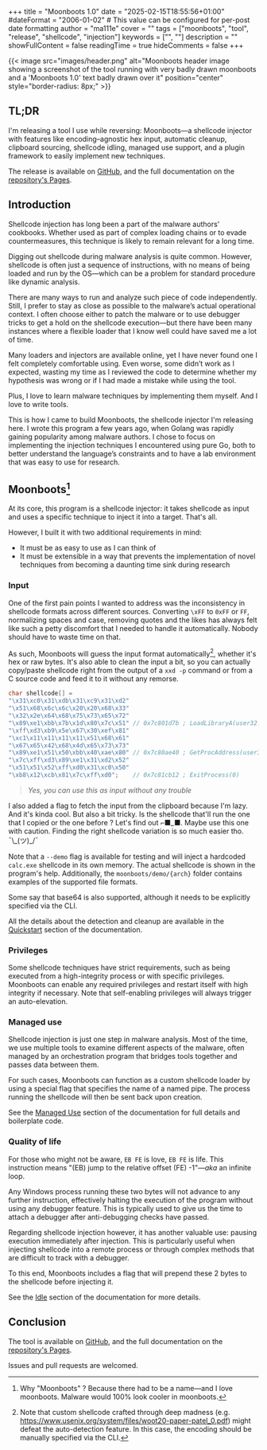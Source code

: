 +++
title = "Moonboots 1.0"
date = "2025-02-15T18:55:56+01:00"
#dateFormat = "2006-01-02" # This value can be configured for per-post date formatting
author = "ma111e"
cover = ""
tags = ["moonboots", "tool", "release", "shellcode", "injection"]
keywords = ["", ""]
description = ""
showFullContent = false
readingTime = true
hideComments = false
+++

{{< image src="images/header.png" alt="Moonboots header image showing a screenshot of the tool running with very badly drawn moonboots and a 'Moonboots 1.0' text badly drawn over it" position="center" style="border-radius: 8px;" >}}

## TL;DR
I'm releasing a tool I use while reversing: Moonboots—a shellcode injector with features like encoding–agnostic hex input, automatic cleanup, clipboard sourcing, shellcode idling, managed use support, and a plugin framework to easily implement new techniques.

The release is available on [GitHub](https://github.com/ma111e/moonboots), and the full documentation on the [repository's Pages](https://ma111e.github.io/moonboots/#/). 

## Introduction

Shellcode injection has long been a part of the malware authors' cookbooks. Whether used as part of complex loading chains or to evade countermeasures, this technique is likely to remain relevant for a long time.

Digging out shellcode during malware analysis is quite common. However, shellcode is often just a sequence of instructions, with no means of being loaded and run by the OS—which can be a problem for standard procedure like dynamic analysis.

There are many ways to run and analyze such piece of code independently. Still, I prefer to stay as close as possible to the malware’s actual operational context. I often choose either to patch the malware or to use debugger tricks to get a hold on the shellcode execution—but there have been many instances where a flexible loader that I know well could have saved me a lot of time.

Many loaders and injectors are available online, yet I have never found one I felt completely comfortable using. Even worse, some didn’t work as I expected, wasting my time as I reviewed the code to determine whether my hypothesis was wrong or if I had made a mistake while using the tool.

Plus, I love to learn malware techniques by implementing them myself. And I love to write tools.

This is how I came to build Moonboots, the shellcode injector I'm releasing here. I wrote this program a few years ago, when Golang was rapidly gaining popularity among malware authors. I chose to focus on implementing the injection techniques I encountered using pure Go, both to better understand the language’s constraints and to have a lab environment that was easy to use for research.

## Moonboots[^1]
At its core, this program is a shellcode injector: it takes shellcode as input and uses a specific technique to inject it into a target. That's all. 

However, I built it with two additional requirements in mind: 
+ It must be as easy to use as I can think of
+ It must be extensible in a way that prevents the implementation of novel techniques from becoming a daunting time sink during research

### Input
One of the first pain points I wanted to address was the inconsistency in shellcode formats across different sources. Converting `\xFF` to `0xFF` or `FF`, normalizing spaces and case, removing quotes and the likes has always felt like such a petty discomfort that I needed to handle it automatically. Nobody should have to waste time on that. 

As such, Moonboots will guess the input format automatically[^2], whether it's hex or raw bytes. It's also able to clean the input a bit, so you can actually copy/paste shellcode right from the output of a `xxd -p` command or from a C source code and feed it to it without any remorse.

```c
char shellcode[] =
"\x31\xc0\x31\xdb\x31\xc9\x31\xd2"
"\x51\x68\x6c\x6c\x20\x20\x68\x33"
"\x32\x2e\x64\x68\x75\x73\x65\x72"
"\x89\xe1\xbb\x7b\x1d\x80\x7c\x51" // 0x7c801d7b ; LoadLibraryA(user32.dll)
"\xff\xd3\xb9\x5e\x67\x30\xef\x81"
"\xc1\x11\x11\x11\x11\x51\x68\x61"
"\x67\x65\x42\x68\x4d\x65\x73\x73"
"\x89\xe1\x51\x50\xbb\x40\xae\x80" // 0x7c80ae40 ; GetProcAddress(user32.dll, MessageBoxA)
"\x7c\xff\xd3\x89\xe1\x31\xd2\x52"
"\x51\x51\x52\xff\xd0\x31\xc0\x50"
"\xb8\x12\xcb\x81\x7c\xff\xd0";    // 0x7c81cb12 ; ExitProcess(0)
```
> *Yes, you can use this as input without any trouble*

I also added a flag to fetch the input from the clipboard because I'm lazy. And it's kinda cool. But also a bit tricky. Is the shellcode that'll run the one that I copied or the one before ? Let's find out ⌐■\_■. Maybe use this one with caution. Finding the right shellcode variation is so much easier tho. ¯\\\_(ツ)\_/¯

Note that a `--demo` flag is available for testing and will inject a hardcoded `calc.exe` shellcode in its own memory. The actual shellcode is shown in the program's help. Additionally, the `moonboots/demo/{arch}` folder contains examples of the supported file formats.

Some say that base64 is also supported, although it needs to be explicitly specified via the CLI.

All the details about the detection and cleanup are available in the [Quickstart](https://ma111e.github.io/moonboots/#/user_guide/quickstart) section of the documentation. 

### Privileges
Some shellcode techniques have strict requirements, such as being executed from a high-integrity process or with specific privileges. Moonboots can enable any required privileges and restart itself with high integrity if necessary. Note that self-enabling privileges will always trigger an auto-elevation.

### Managed use
Shellcode injection is just one step in malware analysis. Most of the time, we use multiple tools to examine different aspects of the malware, often managed by an orchestration program that bridges tools together and passes data between them.

For such cases, Moonboots can function as a custom shellcode loader by using a special flag that specifies the name of a named pipe. The process running the shellcode will then be sent back upon creation.

See the [Managed Use](https://ma111e.github.io/moonboots/#/developers/managed_use) section of the documentation for full details and boilerplate code.

### Quality of life
For those who might not be aware, `EB FE` is love, `EB FE` is life. This instruction means "(EB) jump to the relative offset (FE) -1"—*aka* an infinite loop. 

Any Windows process running these two bytes will not advance to any further instruction, effectively halting the execution of the program without using any debugger feature. This is typically used to give us the time to attach a debugger after anti-debugging checks have passed.

Regarding shellcode injection however, it has another valuable use: pausing execution immediately after injection. This is particularly useful when injecting shellcode into a remote process or through complex methods that are difficult to track with a debugger.

To this end, Moonboots includes a flag that will prepend these 2 bytes to the shellcode before injecting it.

See the [Idle](https://ma111e.github.io/moonboots/#/developers/managed_use) section of the documentation for more details.

## Conclusion
The tool is available on [GitHub](https://github.com/ma111e/moonboots), and the full documentation on the [repository's Pages](https://ma111e.github.io/moonboots/#/). 

Issues and pull requests are welcomed.


[^1]: Why "Moonboots" ? Because there had to be a name—and I love moonboots. Malware would 100% look cooler in moonboots.
[^2]: Note that custom shellcode crafted through deep madness (e.g. https://www.usenix.org/system/files/woot20-paper-patel_0.pdf) might defeat the auto-detection feature. In this case, the encoding should be manually specified via the CLI.